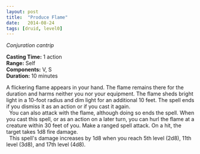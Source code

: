 ```yaml
---
layout: post
title:  "Produce Flame"
date:   2014-08-24
tags: [druid, level0]
---
```


_Conjuration cantrip_

**Casting Time:** 1 action  
**Range:** Self  
**Components:** V, S  
**Duration:** 10 minutes

A flickering flame appears in your hand. The flame remains there for the duration and harms neither you nor your equipment. The flame sheds bright light in a 10-foot radius and dim light for an additional 10 feet. The spell ends if you dismiss it as an action or if you cast it again.  
&nbsp;&nbsp;You can also attack with the flame, although doing so ends the spell. When you cast this spell, or as an action on a later turn, you can hurl the flame at a creature within 30 feet of you. Make a ranged spell attack. On a hit, the target takes 1d8 fire damage.  
&nbsp;&nbsp;This spell's damage increases by 1d8 when you reach 5th level (2d8), 11th level (3d8), and 17th level (4d8).
